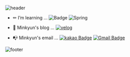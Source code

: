 ![header](https://capsule-render.vercel.app/api?type=wave&color=auto&height=300&section=header&text=Hi%20MinKyun🤗&fontSize=90&animation=twinkling&fontAlignY=40)


   - ✏ I’m learning ... ![Badge](https://img.shields.io/badge/-Java-orange) ![Spring](https://img.shields.io/badge/-Spring-brightgreen)

   - 🎨 Minkyun's blog ... [![velog](https://img.shields.io/badge/velog-11B48A?style=flat-square&logo=Vimeo&logoColor=white&link=https://velog.io/@happymink)](https://velog.io/@happymink)

   - 📭 Minkyun's email ... [![kakao Badge](https://img.shields.io/badge/KakaoMail-FFCD00?style=flat-square&logo=KaKaoTalk&logoColor=white&link=mailto:minkyun@kakao.com)](mailto:minkyun@kakao.com) [![Gmail Badge](https://img.shields.io/badge/Gmail-d14836?style=flat-square&logo=Gmail&logoColor=white&link=mailto:dlalsrns40@gmail.com)](mailto:dlalsrns40@gmail.com)





![footer](https://capsule-render.vercel.app/api?section=footer)
